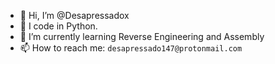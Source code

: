 - 👋 Hi, I’m @Desapressadox
- 👀 I code in Python.
- 🌱 I’m currently learning Reverse Engineering and Assembly
- 📫 How to reach me: `desapressado147@protonmail.com`

